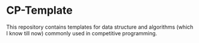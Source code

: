 # CP-Template

This repository contains templates for data structure and algorithms (which I know till now) commonly used in competitive programming.
